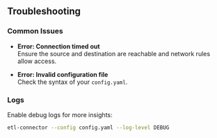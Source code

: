 ## Troubleshooting
### Common Issues
- **Error: Connection timed out**  
  Ensure the source and destination are reachable and network rules allow access.

- **Error: Invalid configuration file**  
  Check the syntax of your `config.yaml`.

### Logs
Enable debug logs for more insights:
```bash
etl-connector --config config.yaml --log-level DEBUG
```
